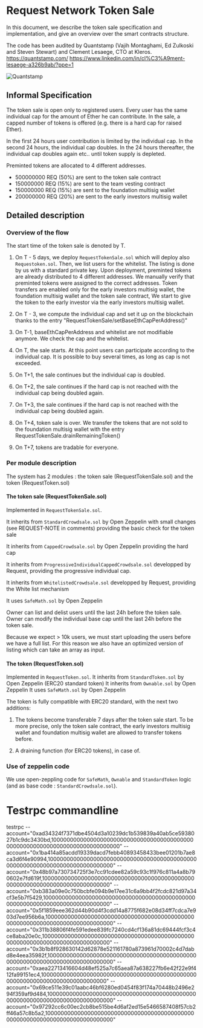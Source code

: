 # Request Network Token Sale
In this document, we describe the token sale specification and implementation,
and give an overview over the smart contracts structure.

The code has been audited by Quantstamp (Vajih Montaghami, Ed Zulkoski and Steven Stewart) and Clement Lesaege, CTO at Kleros.
https://quantstamp.com/
https://www.linkedin.com/in/cl%C3%A9ment-lesaege-a326b9ab/?ppe=1

![Quantstamp](https://scontent-frx5-1.xx.fbcdn.net/v/t1.0-9/21687410_1174732659337944_499717820942893761_n.png?oh=09948f413693a2894627928af218d531&oe=5A45BC3B)

## Informal Specification
The token sale is open only to registered users.
Every user has the same individual cap for the amount of Ether he can contribute.
In the sale, a capped number of tokens is offered (e.g. there is a hard cap for raised Ether).

In the first 24 hours user contribution is limited by the individual cap.
In the second 24 hours, the individual cap doubles.
In the 24 hours thereafter, the individual cap doubles again etc.. until token supply is depleted.

Preminted tokens are allocated to 4 different addresses.
* 500000000 REQ (50%) are sent to the token sale contract
* 150000000 REQ (15%) are sent to the team vesting contract
* 150000000 REQ (15%) are sent to the foundation multisig wallet
* 200000000 REQ (20%) are sent to the early investors multisig wallet



## Detailed description

### Overview of the flow
The start time of the token sale is denoted by T.

1. On T - 5 days, we deploy `RequestTokenSale.sol` which will deploy also `Requestoken.sol`. Then, we list users for the whitelist.
The listing is done by us with a standard private key.
Upon deployment, preminted tokens are already distributed to 4 different addresses.
We manually verify that preminted tokens were assigned to the correct addresses.
Token transfers are enabled only for the early investors multisig wallet, the foundation multisig wallet and the token sale contract,
We start to give the token to the early investor via the early investors multisig wallet.

2. On T - 3, we compute the individual cap and set it up on the blockchain thanks to the entry "RequestTokenSale/setBaseEthCapPerAddress()"

3. On T-1, baseEthCapPerAddress and whitelist are not modifiable anymore. 
We check the cap and the whitelist.

4. On T, the sale starts. At this point users can participate according to the individual cap.
It is possible to buy several times, as long as cap is not exceeded.
5. On T+1, the sale continues but the individual cap is doubled.
6. On T+2, the sale continues if the hard cap is not reached with the individual cap being doubled again.
7. On T+3, the sale continues if the hard cap is not reached with the individual cap being doubled again.

8. On T+4, token sale is over. 
We transfer the tokens that are not sold to the foundation multisig wallet with the entry RequestTokenSale.drainRemainingToken()

9. On T+7, tokens are tradable for everyone.



### Per module description
The system has 2 modules : the token sale (RequestTokenSale.sol) and the token (RequestToken.sol)

#### The token sale (RequestTokenSale.sol)
Implemented in `RequestTokenSale.sol`. 

It inherits from `StandardCrowdsale.sol` by Open Zeppelin with small changes (see REQUEST-NOTE in comments) providing the basic check for the token sale

It inherits from `CappedCrowdsale.sol` by Open Zeppelin providing the hard cap

It inherits from `ProgressiveIndividualCappedCrowdsale.sol` developped by Request, providing the progressive individual cap.

It inherits from `WhitelistedCrowdsale.sol` developped by Request, providing the White list mechanism

It uses `SafeMath.sol` by Open Zeppelin

Owner can list and delist users until the last 24h before the token sale.
Owner can modify the individual base cap until the last 24h before the token sale.

Because we expect > 10k users, we must start uploading the users before we have a full list.
For this reason we also have an optimized version of listing which can take an array as input.

#### The token (RequestToken.sol)
Implemented in `RequestToken.sol`. 
It inherits from `StandardToken.sol` by Open Zeppelin (ERC20 standard token)
It inherits from `Ownable.sol` by Open Zeppelin
It uses `SafeMath.sol` by Open Zeppelin

The token is fully compatible with ERC20 standard, with the next two additions:
1. The tokens become transferable 7 days after the token sale start.
To be more precise, only the token sale contract, the early investors multisig wallet and foundation multisig wallet are allowed to transfer tokens before.

2. A draining function (for ERC20 tokens), in case of.

### Use of zeppelin code
We use open-zeppling code for `SafeMath`, `Ownable` and `StandardToken` logic (and as base code : `StandardCrowdsale.sol`).

# Testrpc commandline
testrpc 
--account="0xad34324f7371dbe4504d3a10239dc1b539839a40ab5ce5938027b1c9dc3430bd,10000000000000000000000000000000000000000000000000000000000000000000000000000" 
--account="0x1ba414a85acdd19339dacd7febb40893458433bee01201b7ae8ca3d6f4e90994,10000000000000000000000000000000000000000000000000000000000000000000000000000"
--account="0x48b97a730734725f3e7cc91cdee82a59c93c1f976c811a4a8b790602e7fd619f,10000000000000000000000000000000000000000000000000000000000000000000000000000"
--account="0xb383a09e0c750bcbfe094b9e17ee31c6a9bb4f2fcdc821d97a34cf3e5b7f5429,10000000000000000000000000000000000000000000000000000000000000000000000000000"
--account="0x5f1859eee362d44b90d4f3cdd14a8775f682e08d34ff7cdca7e903d7ee956b6a,10000000000000000000000000000000000000000000000000000000000000000000000000000"
--account="0x311b38806f4fe591edee839fc7240cd4cf136a81dc69444fcf3c4ce8aba20e0c,10000000000000000000000000000000000000000000000000000000000000000000000000000"
--account="0x3b1b8f928630142d62878e521161780a873961d70002c4d7dabd8e4eea35982f,10000000000000000000000000000000000000000000000000000000000000000000000000000"
--account="0xaea22713416604d48ef525a7c65aea87a638227fb6e42f22e9f412fa99151ec4,10000000000000000000000000000000000000000000000000000000000000000000000000000"
--account="0x69ce511e39c01aabc46bf6280ed0454f83f174a70448b2496e294f359af9d484,10000000000000000000000000000000000000000000000000000000000000000000000000000"
--account="0x97292cc6c00ec2cb8be515be4d6af2ed15e5466587408f57cb2ff46a57c8b5a2,10000000000000000000000000000000000000000000000000000000000000000000000000000" 
